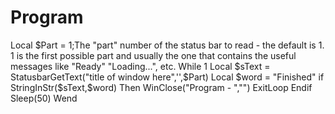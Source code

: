 # Program
Local $Part = 1;The "part" number of the status bar to read - the default is 1. 1 is the first possible part and usually the one that contains the useful messages like "Ready" "Loading...", etc. While 1 Local $sText = StatusbarGetText("title of window here",'',$Part) Local $word = "Finished" if StringInStr($sText,$word) Then WinClose("Program - ","") ExitLoop Endif Sleep(50) Wend
